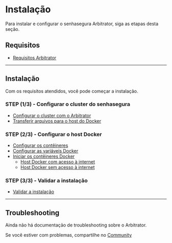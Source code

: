 # Instalação

Para instalar e configurar o senhasegura Arbitrator, siga as etapas desta seção.

## Requisitos

- [Requisitos Arbitrator](/v3-32/docs/pt/arbitrator-requirements)

---

## Instalação

Com os requisitos atendidos, você pode começar a instalação.

### STEP (1/3) - Configurar o cluster do senhasegura

- [Configurar o cluster com o Arbitrator](/v3-32/docs/pt/arbitrator-senhasegura-cluster-settings)
- [Transferir arquivos para o host do Docker](/v3-32/docs/pt/arbitrator-senhasegura-cluster-settings#transferência-de-arquivos-para-o-docker-host)

### STEP (2/3) - Configurar o host Docker

- [ Configurar os contêineres](/v3-32/docs/pt/arbitrator-docker-settings)
- [Configurar as variáveis Docker](/v3-32/docs/pt/arbitrator-docker-settings#configurar-variáveis-docker)
- [Iniciar os contêineres Docker](/v3-32/docs/pt/arbitrator-docker-settings#iniciar-variáveis-docker)
    - [Host Docker com acesso à internet](/v3-32/docs/pt/arbitrator-docker-settings#host-docker-com-acesso-à-internet)
    - [Host Docker sem acesso à internet](/v3-32/docs/pt/arbitrator-docker-settings#host-docker-sem-acesso-à-internet)

### STEP (3/3) - Validar a instalação

- [Validar a instalação](/v3-32/docs/pt/arbitrator-docker-settings#validar-a-instalação)

---

## Troubleshooting
Ainda não há documentação de troubleshooting  sobre o Arbitrator.

Se você estiver com problemas, compartilhe no [Community](https://community.senhasegura.io/?utm_source=HelpCenter&utm_medium=Article&utm_campaign=ArbitratorTroubleshooting)